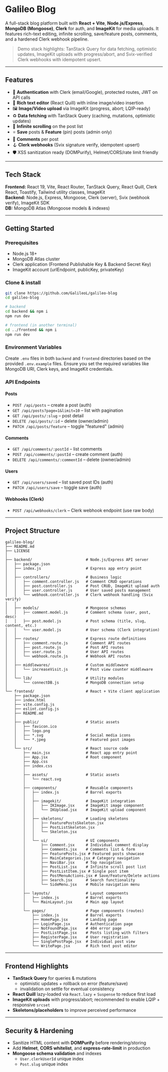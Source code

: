# Galileo Blog

A full-stack blog platform built with **React + Vite**, **Node.js/Express**, **MongoDB (Mongoose)**, **Clerk** for auth, and **ImageKit** for media uploads. It features rich-text editing, infinite scrolling, save/feature posts, comments, and a hardened Clerk webhook pipeline.

> Demo stack highlights: TanStack Query for data fetching, optimistic updates, ImageKit uploads with progress/abort, and Svix-verified Clerk webhooks with idempotent upsert.

---

## Features

- 🔐 **Authentication** with Clerk (email/Google), protected routes, JWT on API calls
- 📝 **Rich text editor** (React Quill) with inline image/video insertion
- 🖼️ **Image/Video upload** via ImageKit (progress, abort; LQIP-ready)
- ♻️ **Data fetching** with TanStack Query (caching, mutations, optimistic updates)
- 🔎 **Infinite scrolling** on the post list
- ⭐ **Save** posts & **Feature** (pin) posts (admin only)
- 💬 **Comments** per post
- 🪝 **Clerk webhooks** (Svix signature verify, idempotent upsert)
- 🛡️ XSS sanitization ready (DOMPurify), Helmet/CORS/rate limit friendly

---

## Tech Stack

**Frontend:** React 19, Vite, React Router, TanStack Query, React Quill, Clerk React, Toastify, Tailwind utility classes, ImageKit  
**Backend:** Node.js, Express, Mongoose, Clerk (server), Svix (webhook verify), ImageKit SDK  
**DB:** MongoDB Atlas (Mongoose models & indexes)

---

## Getting Started

### Prerequisites

- Node.js 18+
- MongoDB Atlas cluster
- Clerk application (Frontend Publishable Key & Backend Secret Key)
- ImageKit account (urlEndpoint, publicKey, privateKey)

### Clone & install

```bash
git clone https://github.com/GalileoL/galileo-blog
cd galileo-blog

# backend
cd backend && npm i
npm run dev

# frontend (in another terminal)
cd ../frontend && npm i
npm run dev
```

### Environment Variables

Create `.env` files in both `backend` and `frontend` directories based on the provided `.env.example` files. Ensure you set the required variables like MongoDB URI, Clerk keys, and ImageKit credentials.

### API Endpoints

#### Posts

- `POST /api/posts` – create a post (auth)
- `GET /api/posts?page=1&limit=10` – list with pagination
- `GET /api/posts/:slug` – post detail
- `DELETE /api/posts/:id` – delete (owner/admin)
- `PATCH /api/posts/feature` – toggle "featured" (admin)

#### Comments

- `GET /api/comments/:postId` – list comments
- `POST /api/comments/:postId` – create comment (auth)
- `DELETE /api/comments/:commentId` – delete (owner/admin)

#### Users

- `GET /api/users/saved` – list saved post IDs (auth)
- `PATCH /api/users/save` – toggle save (auth)

#### Webhooks (Clerk)

- `POST /api/webhooks/clerk` – Clerk webhook endpoint (use raw body)

---

## Project Structure

```
galileo-blog/
├── README.md
├── LICENSE
│
├── backend/                        # Node.js/Express API server
│   ├── package.json
│   ├── index.js                    # Express app entry point
│   │
│   ├── controllers/                # Business logic
│   │   ├── comment.controller.js   # Comment CRUD operations
│   │   ├── post.controller.js      # Post CRUD, ImageKit upload auth
│   │   ├── user.controller.js      # User saved posts management
│   │   └── webhook.controller.js   # Clerk webhook handling (Svix verify)
│   │
│   ├── models/                     # Mongoose schemas
│   │   ├── comment.model.js        # Comment schema (user, post, desc)
│   │   ├── post.model.js           # Post schema (title, slug, content, etc.)
│   │   └── user.model.js           # User schema (Clerk integration)
│   │
│   ├── routes/                     # Express route definitions
│   │   ├── comment.route.js        # Comment API routes
│   │   ├── post.route.js           # Post API routes
│   │   ├── user.route.js           # User API routes
│   │   └── webhook.route.js        # Webhook API routes
│   │
│   ├── middlewares/                # Custom middleware
│   │   └── increaseVisit.js        # Post view counter middleware
│   │
│   └── lib/                        # Utility modules
│       └── connectDB.js            # MongoDB connection setup
│
└── frontend/                       # React + Vite client application
    ├── package.json
    ├── index.html
    ├── vite.config.js
    ├── eslint.config.js
    ├── README.md
    │
    ├── public/                     # Static assets
    │   ├── favicon.ico
    │   ├── logo.png
    │   ├── *.svg                   # Social media icons
    │   └── *.jpeg                  # Featured post images
    │
    └── src/                        # React source code
        ├── main.jsx                # React app entry point
        ├── App.jsx                 # Root component
        ├── App.css
        ├── index.css
        │
        ├── assets/                 # Static assets
        │   └── react.svg
        │
        ├── components/             # Reusable components
        │   ├── index.js            # Barrel exports
        │   │
        │   ├── imagekit/           # ImageKit integration
        │   │   ├── IKImage.jsx     # ImageKit image component
        │   │   └── IKUpload.jsx    # ImageKit upload component
        │   │
        │   ├── skeletons/          # Loading skeletons
        │   │   ├── FeaturePostsSkeleton.jsx
        │   │   ├── PostListSkeleton.jsx
        │   │   └── Skeleton.jsx
        │   │
        │   └── ui/                 # UI components
        │       ├── Comment.jsx     # Individual comment display
        │       ├── Comments.jsx    # Comments list & form
        │       ├── FeaturePosts.jsx # Featured posts showcase
        │       ├── MainCategories.jsx # Category navigation
        │       ├── NaviBar.jsx     # Top navigation
        │       ├── PostList.jsx    # Infinite scroll post list
        │       ├── PostListItem.jsx # Single post item
        │       ├── PostMenuActions.jsx # Save/Feature/Delete actions
        │       ├── Search.jsx      # Search functionality
        │       └── SideMenu.jsx    # Mobile navigation menu
        │
        ├── layouts/                # Layout components
        │   ├── index.js            # Barrel exports
        │   └── MainLayout.jsx      # Main app layout
        │
        └── pages/                  # Page components (routes)
            ├── index.js            # Barrel exports
            ├── HomePage.jsx        # Landing page
            ├── LoginPage.jsx       # Authentication page
            ├── NotFoundPage.jsx    # 404 error page
            ├── PostListPage.jsx    # Posts listing with filters
            ├── RegisterPage.jsx    # User registration
            ├── SinglePostPage.jsx  # Individual post view
            └── WritePage.jsx       # Rich text post editor
```

---

## Frontend Highlights

- **TanStack Query** for queries & mutations
  - optimistic updates + rollback on error (feature/save)
  - invalidation on settle for eventual consistency
- **React Quill** lazy-loaded via `React.lazy` + `Suspense` to reduce first load
- **ImageKit uploads** with progress/abort; recommended to enable LQIP + responsive `srcset`
- **Skeletons/placeholders** to improve perceived performance

---

## Security & Hardening

- Sanitize HTML content with **DOMPurify** before rendering/storing
- Add **Helmet**, **CORS whitelist**, and **express-rate-limit** in production
- **Mongoose schema validation** and indexes
  - `User.clerkUserId` unique index
  - `Post.slug` unique index

